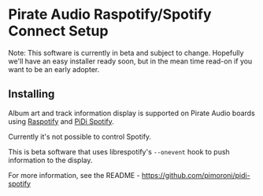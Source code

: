 # Pirate Audio Raspotify/Spotify Connect Setup

Note: This software is currently in beta and subject to change. Hopefully we'll have an easy installer ready soon, but in the mean time read-on if you want to be an early adopter.

## Installing

Album art and track information display is supported on Pirate Audio boards using [Raspotify](https://github.com/dtcooper/raspotify) and [PiDi Spotify](https://github.com/pimoroni/pidi-spotify).

Currently it's not possible to control Spotify.

This is beta software that uses librespotify's `--onevent` hook to push information to the display.

For more information, see the README - https://github.com/pimoroni/pidi-spotify
